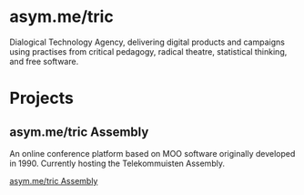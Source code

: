 # asym.me/tric

Dialogical Technology Agency, delivering digital products and campaigns using
practises from critical pedagogy, radical theatre, statistical thinking, and
free software.

# Projects

## asym.me/tric Assembly

An online conference platform based on MOO software originally developed in
1990. Currently hosting the Telekommuisten Assembly.

[asym.me/tric Assembly](assembly)

